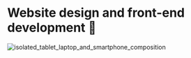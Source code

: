 # Website design and front-end development 🎉
![isolated_tablet_laptop_and_smartphone_composition](https://github.com/user-attachments/assets/7899a0d2-a459-4734-aa87-d625e4159be5)
